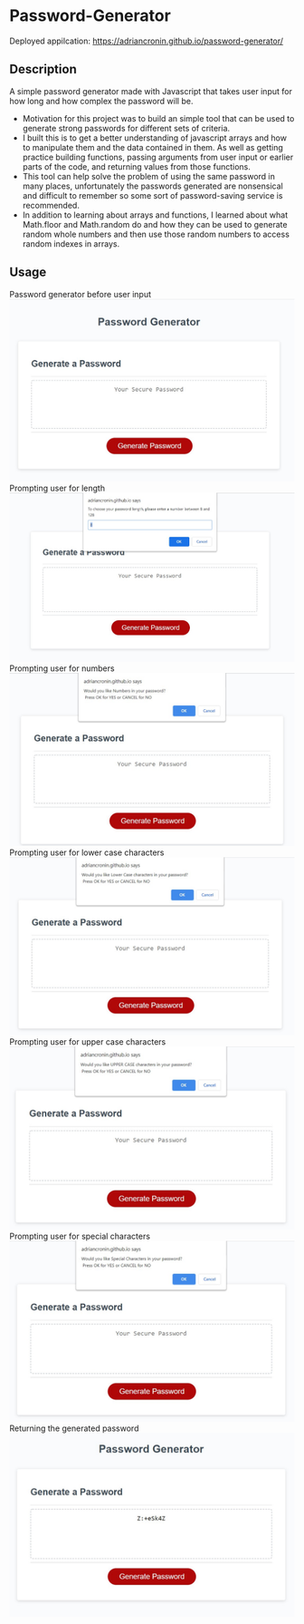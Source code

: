 # Password-Generator

Deployed appilcation: https://adriancronin.github.io/password-generator/

## Description
A simple password generator made with Javascript that takes user input for how long and how complex the password will be.
* Motivation for this project was to build an simple tool that can be used to generate strong passwords for different sets of criteria.
* I built this is to get a better understanding of javascript arrays and how to manipulate them and the data contained in them. As well as getting practice building functions, passing arguments from user input or earlier parts of the code, and returning values from those functions.
* This tool can help solve the problem of using the same password in many places, unfortunately the passwords generated are nonsensical and difficult to remember so some sort of password-saving service is recommended.
* In addition to learning about arrays and functions, I learned about what Math.floor and Math.random do and how they can be used to generate random whole numbers and then use those random numbers to access random indexes in arrays.

## Usage

Password generator before user input
![Password generator before user input](./images/generator-blank.jpg)
Prompting user for length
![Prompting user for length](images\generator-length.jpg)
Prompting user for numbers
![Prompting user for numbers](images\generator-numbers.jpg)
Prompting user for lower case characters
![Prompting user for lower case characters](images\generator-lower.jpg)
Prompting user for upper case characters
![Prompting user for upper case characters](images\generator-upper.jpg)
Prompting user for special characters
![Prompting user for special characters](images\generator-special.jpg)
Returning the generated password
![Prompting user for length](images\generator-password.jpg)